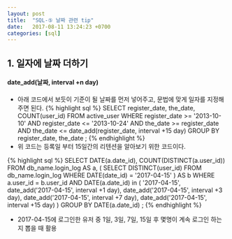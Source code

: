 ```yaml
---
layout: post
title:  "SQL-⑤ 날짜 관련 tip"
date:   2017-08-11 13:24:23 +0700
categories: [sql]
---
```


## 1. 일자에 날짜 더하기
#### date_add(날짜, interval +n day)
- 아래 코드에서 보듯이 기준이 될 날짜를 먼저 넣어주고, 문법에 맞게 일자를 지정해 주면 된다.
{% highlight sql %}
SELECT register_date, the_date, COUNT(user_id)
FROM active_user
WHERE register_date >= '2013-10-10'
AND register_date <= '2013-10-24'
AND the_date >= register_date
AND the_date <= date_add(register_date, interval +15 day)
GROUP BY register_date, the_date
;
{% endhighlight %}
- 위 코드는 등록일 부터 15일간의 리텐션을 알아보기 위한 코드이다.

{% highlight sql %}
SELECT DATE(a.date_id), COUNT(DISTINCT(a.user_id))
FROM
    db_name.login_log AS a,
    (
        SELECT DISTINCT(user_id)
    FROM db_name.login_log
    WHERE DATE(date_id) = '2017-04-15'
    ) AS b
WHERE a.user_id = b.user_id
AND DATE(a.date_id) in 
    (
        '2017-04-15', date_add('2017-04-15', interval +1 day),
        date_add('2017-04-15', interval +3 day),
        date_add('2017-04-15', interval +7 day),
        date_add('2017-04-15', interval +15 day)
    )
GROUP BY DATE(a.date_id)
;
{% endhighlight %}
- 2017-04-15에 로그인한 유저 중 1일, 3일, 7일, 15일 후 몇명이 계속 로그인 하는지 뽑을 때 활용